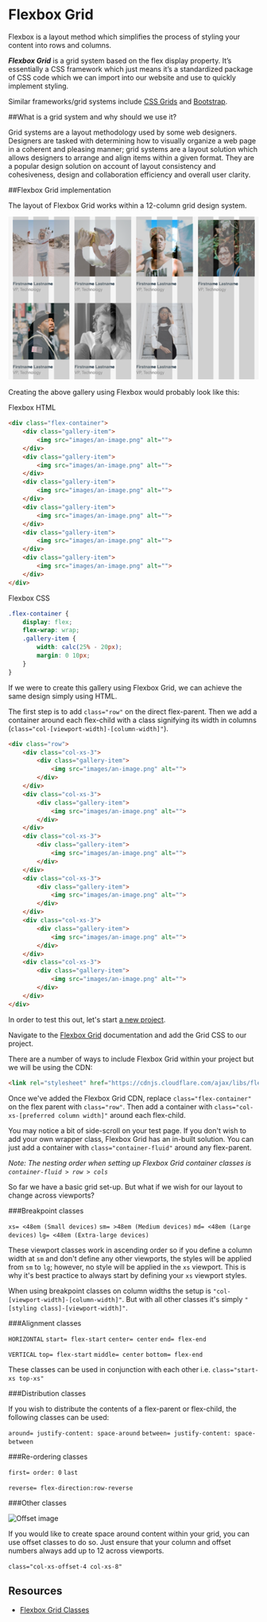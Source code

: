# Flexbox Grid

Flexbox is a layout method which simplifies the process of styling your content into rows and columns.

___Flexbox Grid___ is a grid system based on the flex display property. It’s essentially a CSS framework which just means it’s a standardized package of CSS code which we can import into our website and use to quickly implement styling.

Similar frameworks/grid systems include [CSS Grids](https://developer.mozilla.org/en-US/docs/Web/CSS/CSS_Grid_Layout) and [Bootstrap](https://getbootstrap.com/).

##What is a grid system and why should we use it?

Grid systems are a layout methodology used by some web designers. Designers are tasked with determining how to visually organize a web page in a coherent and pleasing manner; grid systems are a layout solution which allows designers to arrange and align items within a given format. They are a popular design solution on account of layout consistency and cohesiveness, design and collaboration efficiency and overall user clarity.

##Flexbox Grid implementation

The layout of Flexbox Grid works within a 12-column grid design system. 

![Gallery image](/images/basic-gallery.png)

Creating the above gallery using Flexbox would probably look like this:

Flexbox HTML
```html
<div class="flex-container">
    <div class="gallery-item">
        <img src="images/an-image.png" alt="">
    </div>
    <div class="gallery-item">
        <img src="images/an-image.png" alt="">
    </div>
    <div class="gallery-item">
        <img src="images/an-image.png" alt="">
    </div>
    <div class="gallery-item">
        <img src="images/an-image.png" alt="">
    </div>
    <div class="gallery-item">
        <img src="images/an-image.png" alt="">
    </div>
    <div class="gallery-item">
        <img src="images/an-image.png" alt="">
    </div>
</div>
```

Flexbox CSS
```css
.flex-container {
    display: flex;
    flex-wrap: wrap;
    .gallery-item {
        width: calc(25% - 20px);
        margin: 0 10px;
    }
}
```

If we were to create this gallery using Flexbox Grid, we can achieve the same design simply using HTML.

The first step is to add `class="row"` on the direct flex-parent. Then we add a container around each flex-child with a class signifying its width in columns (`class="col-[viewport-width]-[column-width]"`).


```html
<div class="row">
    <div class="col-xs-3">
        <div class="gallery-item">
            <img src="images/an-image.png" alt="">
        </div>
    </div>
    <div class="col-xs-3">
        <div class="gallery-item">
            <img src="images/an-image.png" alt="">
        </div>
    </div>
    <div class="col-xs-3">
        <div class="gallery-item">
            <img src="images/an-image.png" alt="">
        </div>
    </div>
    <div class="col-xs-3">
        <div class="gallery-item">
            <img src="images/an-image.png" alt="">
        </div>
    </div>
    <div class="col-xs-3">
        <div class="gallery-item">
            <img src="images/an-image.png" alt="">
        </div>
    </div>
    <div class="col-xs-3">
        <div class="gallery-item">
            <img src="images/an-image.png" alt="">
        </div>
    </div>
</div>
```

In order to test this out, let's start [a new project](/flexbox-grid-test.html).

Navigate to the [Flexbox Grid](https://github.com/kristoferjoseph/flexboxgrid) documentation and add the Grid CSS to our project.

There are a number of ways to include Flexbox Grid within your project but we will be using the CDN:
```html
<link rel="stylesheet" href="https://cdnjs.cloudflare.com/ajax/libs/flexboxgrid/6.3.1/flexboxgrid.min.css" type="text/css" >
```

Once we've added the Flexbox Grid CDN, replace `class="flex-container"` on the flex parent with `class="row"`.
Then add a container with `class="col-xs-[preferred column width]"` around each flex-child.

You may notice a bit of side-scroll on your test page. If you don't wish to add your own wrapper class, Flexbox Grid has an in-built solution. You can just add a container with `class="container-fluid"` around any flex-parent.

_Note: The nesting order when setting up Flexbox Grid container classes is `container-fluid > row > cols`_

So far we have a basic grid set-up. But what if we wish for our layout to change across viewports?

###Breakpoint classes

`xs= <48em (Small devices)`
`sm= >48em (Medium devices)`
`md= <48em (Large devices)`
`lg= <48em (Extra-large devices)`

These viewport classes work in ascending order so if you define a column width at `sm` and don't define any other viewports, the styles will be applied from `sm` to `lg`; however, no style will be applied in the `xs` viewport. This is why it's best practice to always start by defining your `xs` viewport styles.

When using breakpoint classes on column widths the setup is `"col-[viewport-width]-[column-width]"`. But with all other classes it's simply `"[styling class]-[viewport-width]"`.

###Alignment classes

`HORIZONTAL`
`start= flex-start`
`center= center`
`end= flex-end`

`VERTICAL`
`top= flex-start`
`middle= center`
`bottom= flex-end`

These classes can be used in conjunction with each other i.e. `class="start-xs top-xs"`

###Distribution classes

If you wish to distribute the contents of a flex-parent or flex-child, the following classes can be used:

`around= justify-content: space-around`
`between= justify-content: space-between`

###Re-ordering classes

`first= order: 0`
`last`

`reverse= flex-direction:row-reverse`

###Other classes

![Offset image](/images/grid-offest.png)

If you would like to create space around content within your grid, you can use offset classes to do so. Just ensure that your column and offset numbers always add up to 12 across viewports.

`class="col-xs-offset-4 col-xs-8"`

## Resources
* [Flexbox Grid Classes](http://flexboxgrid.com/)
